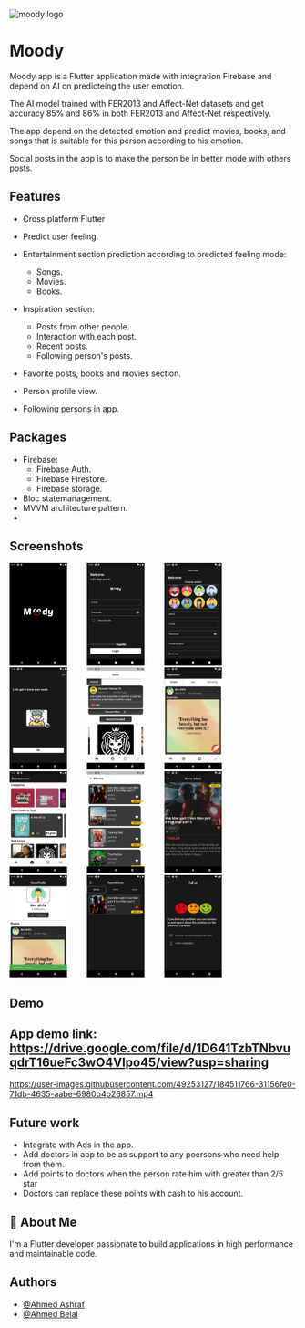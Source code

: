 ![moody logo](https://user-images.githubusercontent.com/49253127/184511520-da866e80-e2fe-46f3-acd4-892df203e37d.png)

# Moody

 Moody app is a Flutter application made with integration Firebase and depend on AI on predicteing the user emotion.
 
 The AI model trained with FER2013 and Affect-Net datasets and get accuracy 85% and 86% in both FER2013 and Affect-Net respectively.

 The app depend on the detected emotion and predict movies, books, and songs that is suitable for this person according to his emotion.

 Social posts in the app is to make the person be in better mode with others posts.

## Features

- Cross platform Flutter
- Predict user feeling.
- Entertainment section prediction according to predicted feeling mode:
    - Songs.
    - Movies.
    - Books.

- Inspiration section:
    - Posts from other people.
    - Interaction with each post.
    - Recent posts.
    - Following person's posts.
- Favorite posts, books and movies section.
- Person profile view.
- Following persons in app.

## Packages
- Firebase:
    - Firebase Auth.
    - Firebase Firestore.
    - Firebase storage.
- Bloc statemanagement.
- MVVM architecture pattern.
- 
## Screenshots
<p align="left">
  <img alt="Light" src="./1.png" width="20%">
&nbsp; &nbsp; &nbsp; &nbsp;
  <img alt="Dark" src="./2.png" width="20%">
&nbsp; &nbsp; &nbsp; &nbsp;
  <img alt="Dark" src="./3.png" width="20%">
&nbsp; &nbsp; &nbsp; &nbsp;
  <img alt="Dark" src="./4.png" width="20%">
&nbsp; &nbsp; &nbsp; &nbsp;
  <img alt="Dark" src="./5.png" width="20%">
&nbsp; &nbsp; &nbsp; &nbsp;
  <img alt="Dark" src="./6.png" width="20%">
&nbsp; &nbsp; &nbsp; &nbsp;
  <img alt="Dark" src="./7.png" width="20%">
&nbsp; &nbsp; &nbsp; &nbsp;
  <img alt="Dark" src="./8.png" width="20%">
&nbsp; &nbsp; &nbsp; &nbsp;
  <img alt="Dark" src="./9.png" width="20%">
&nbsp; &nbsp; &nbsp; &nbsp;
  <img alt="Dark" src="./10.png" width="20%">
&nbsp; &nbsp; &nbsp; &nbsp;
  <img alt="Dark" src="./11.png" width="20%">
&nbsp; &nbsp; &nbsp; &nbsp;
  <img alt="Dark" src="./12.png" width="20%">
</p>

## Demo


## App demo link: https://drive.google.com/file/d/1D641TzbTNbvuqdrT16ueFc3wO4VIpo45/view?usp=sharing
https://user-images.githubusercontent.com/49253127/184511766-31156fe0-71db-4635-aabe-6980b4b26857.mp4



## Future work
- Integrate with Ads in the app.
- Add doctors in app to be as support to any poersons who need help from them.
- Add points to doctors when the person rate him with greater than 2/5 star
- Doctors can replace these points with cash to his account.

## 🚀 About Me
I'm a Flutter developer passionate to build applications in high performance and maintainable code.


## Authors

- [@Ahmed Ashraf](https://www.github.com/shifa99)
- [@Ahmed Belal](https://www.github.com/Ahmedbelal8)



